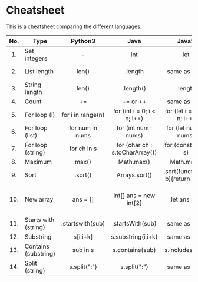 # Cheatsheet

This is a cheatsheet comparing the different languages.


| No. |   Type   | Python3 | Java | JavaS | C++ | Scala | Go | C# | Swift |
|:---:|----------|:-------:|:----:|:-----:|:---:|:-----:|:--:|:--:|:-----:|
|  1. | Set integers | - | int | let | int | var | := | int | var |
|  2. | List length | len() | .length | same as Java | .size() | same as Java | same as Py3 | .Count or .Length | .count | .length | len() | .Length | .count |
|  3. | String length | len() | .length() | .length | .length() or .size() | .length | len() | .Length | .count |
|  4. | Count | += | += or ++ | same as Java | same as Java |  |  |  |  |
|  5. | For loop (i) | for i in range(n) | for (int i = 0; i < n; i++) | for (let i = 0; i < n; i++) | same as Java |  |  |  |  |
|  6. | For loop (list) | for num in nums | for (int num : nums) | for (let num of nums) | same as Java |  |  |  |  |
|  7. | For loop (string) | for ch in s | for (char ch : s.toCharArray()) | for (const ch of s) | for (char& ch : s) | for (ch <- s) | for _, ch := range s | foreach (char ch in s) | same as Py3 |
|  8. | Maximum | max() | Math.max() | Math.max() | max() | Math.max() | max() | Math.Max() | max() |
|  9. | Sort | .sort() | Arrays.sort() | .sort(function(a, b){return a-b}) | sort(nums.begin(), nums.end()) | .sorted | sort.Ints() or sort.Strings() | Array.Sort() | .sort() or .sorted() |
|  10. | New array | ans = [] | int[] ans = new int[2] | let ans = [] | `vector<int> ans` | `var ans = new Array[Int](2) or var ans = Array.fill(n)(0L)` | ans := []int{} or make([]int, 2) | int[] ans = new int[n] | var ans = [Int]() or var ans = Array(repeating: 0, count: n) |
|  11. | Starts with (string) | .startswith(sub) | .startsWith(sub) | same as Java | .starts_with(sub) | same as Java | strings.HasPrefix(words[i], sub) | .StartsWith(sub) | .hasPrefix(sub) |
|  12. | Substring | s[i:i+k] | s.substring(i,i+k) | same as Java | s.substr(i,k) | same as Java | same as Py3 | .Substring(i,k) |  |
|  13. | Contains (substring) | sub in s | s.contains(sub) | s.includes(sub) | same as Java | same as Java | strings.Contains(s,sub) | s.Contains(sub) | same as Java |
|  14. | Split (string) | s.split(":") | s.split(":") | same as Java | - | same as Java | strings.Split(s, ":") | s.Split(':') | s.split(separator: ":") |